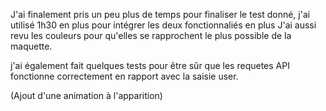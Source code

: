 J'ai finalement pris un peu plus de temps pour finaliser le test donné, j'ai utilisé 1h30 en plus pour intégrer les deux fonctionnaliés en plus
J'ai aussi revu les couleurs pour qu'elles se rapprochent le plus possible de la maquette.

j'ai également fait quelques tests pour être sûr que les requetes API fonctionne correctement en rapport avec la saisie user.

(Ajout d'une animation à l'apparition)

